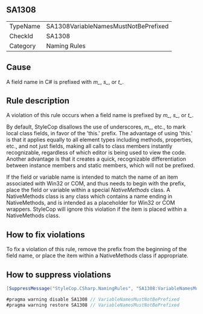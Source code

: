 ﻿## SA1308

<table>
<tr>
  <td>TypeName</td>
  <td>SA1308VariableNamesMustNotBePrefixed</td>
</tr>
<tr>
  <td>CheckId</td>
  <td>SA1308</td>
</tr>
<tr>
  <td>Category</td>
  <td>Naming Rules</td>
</tr>
</table>

## Cause

A field name in C# is prefixed with *m_*, *s_*, or *t_*.

## Rule description

A violation of this rule occurs when a field name is prefixed by *m_*, *s_*, or *t_*.

By default, StyleCop disallows the use of underscores, *m_*, etc., to mark local class fields, in favor of the 'this.' prefix. The advantage of using 'this.' is that it applies equally to all element types including methods, properties, etc., and not just fields, making all calls to class members instantly recognizable, regardless of which editor is being used to view the code. Another advantage is that it creates a quick, recognizable differentiation between instance members and static members, which will not be prefixed.

If the field or variable name is intended to match the name of an item associated with Win32 or COM, and thus needs to begin with the prefix, place the field or variable within a special *NativeMethods* class. A NativeMethods class is any class which contains a name ending in NativeMethods, and is intended as a placeholder for Win32 or COM wrappers. StyleCop will ignore this violation if the item is placed within a NativeMethods class.

## How to fix violations

To fix a violation of this rule, remove the prefix from the beginning of the field name, or place the item within a NativeMethods class if appropriate.

## How to suppress violations

```csharp
[SuppressMessage("StyleCop.CSharp.NamingRules", "SA1308:VariableNamesMustNotBePrefixed", Justification = "Reviewed.")]
```

```csharp
#pragma warning disable SA1308 // VariableNamesMustNotBePrefixed
#pragma warning restore SA1308 // VariableNamesMustNotBePrefixed
```
